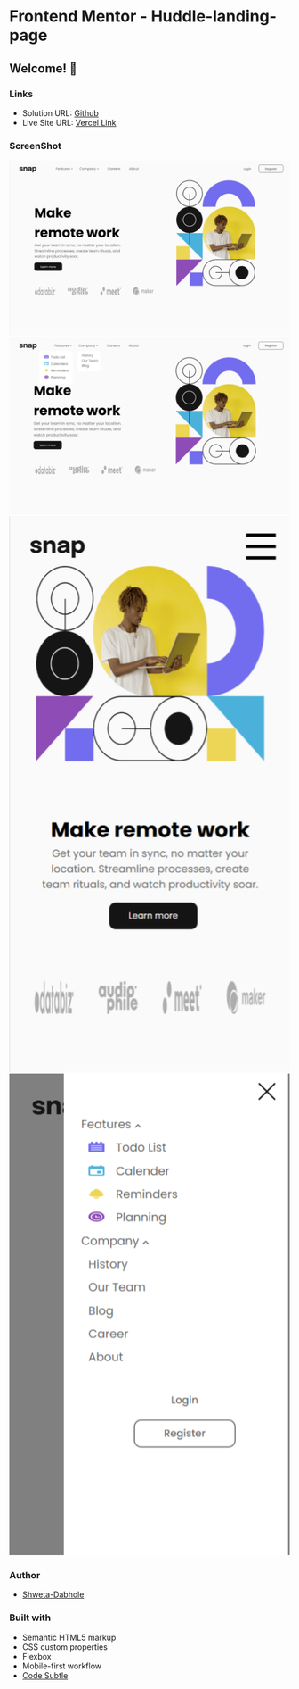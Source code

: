# Frontend Mentor - Huddle-landing-page
## Welcome! 👋

### Links

- Solution URL: [Github](https://github.com/vinay-parit/Huddle-landing-page)
- Live Site URL: [Vercel Link](https://huddle-landing-page-three-ruby.vercel.app/)

### ScreenShot

![Desktop](https://github.com/shweta-dabhole/Frontend-Mentor-Challenges/blob/main/intro-section-with-dropdown-navigation-main/output/desktop%20view.png)
![Desktop](https://github.com/shweta-dabhole/Frontend-Mentor-Challenges/blob/main/intro-section-with-dropdown-navigation-main/output/desktop%20dropdown%20menu%20view.png)
![Mobile](https://github.com/shweta-dabhole/Frontend-Mentor-Challenges/blob/main/intro-section-with-dropdown-navigation-main/output/mobile%20view.png)
![Mobile](https://github.com/shweta-dabhole/Frontend-Mentor-Challenges/blob/main/intro-section-with-dropdown-navigation-main/output/mobile%20dropdown%20menu%20view.png)

### Author

- [Shweta-Dabhole](https://www.linkedin.com/in/shweta-dabhole/)


### Built with

- Semantic HTML5 markup
- CSS custom properties
- Flexbox
- Mobile-first workflow
- [Code Subtle](https://www.linkedin.com/company/code-subtle/)
